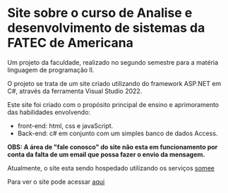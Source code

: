 # Site sobre o curso de Analise e desenvolvimento de sistemas da FATEC de Americana

Um projeto da faculdade, realizado no segundo semestre para a matéria linguagem de programação ll.

O projeto se trata de um site criado utilizando do framework ASP.NET em C#, através da ferramenta Visual Studio 2022.

Este site foi criado com o propósito principal de ensino e aprimoramento das habilidades envolvendo:
 - front-end: html, css e javaScript. 
 - Back-end: c# em conjunto com um simples banco de dados Access.

**OBS: A área de "fale conosco" do site não esta em funcionamento por conta da falta de um email que possa fazer o envio da mensagem.** 


Atualmente, o site esta sendo hospedado utilizando os serviços [somee](https://somee.com/FreeAspNetHosting.aspx?gclid=CjwKCAjw6MKXBhA5EiwANWLODP_pmsYf8BYqgEqVsBXI_mr1vriO3yNnaIKGjrleXZ5PCAHQwk5amhoC26cQAvD_BwE)

Para ver o site pode acessar [aqui](http://www.leonardo.somee.com/)
